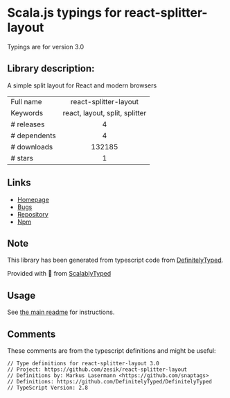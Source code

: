 
# Scala.js typings for react-splitter-layout

Typings are for version 3.0

## Library description:
A simple split layout for React and modern browsers

|                    |                 |
| ------------------ | :-------------: |
| Full name          | react-splitter-layout |
| Keywords           | react, layout, split, splitter |
| # releases         | 4 |
| # dependents       | 4 |
| # downloads        | 132185 |
| # stars            | 1 |

## Links
- [Homepage](https://github.com/zesik/react-splitter-layout#readme)
- [Bugs](https://github.com/zesik/react-splitter-layout/issues)
- [Repository](https://github.com/zesik/react-splitter-layout)
- [Npm](https://www.npmjs.com/package/react-splitter-layout)
    


## Note
This library has been generated from typescript code from [DefinitelyTyped](https://definitelytyped.org).

Provided with :purple_heart: from [ScalablyTyped](https://github.com/oyvindberg/ScalablyTyped)

## Usage
See [the main readme](../../readme.md) for instructions.

## Comments

These comments are from the typescript definitions and might be useful:
```
// Type definitions for react-splitter-layout 3.0
// Project: https://github.com/zesik/react-splitter-layout
// Definitions by: Markus Lasermann <https://github.com/snaptags>
// Definitions: https://github.com/DefinitelyTyped/DefinitelyTyped
// TypeScript Version: 2.8

```

